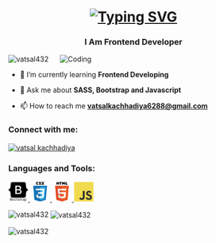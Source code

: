 <h1 align="center"><a href="https://git.io/typing-svg"><img src="https://readme-typing-svg.herokuapp.com?font=Caveat+Brush&size=35&pause=500&center=true&random=false&width=435&lines=Hey!!+%F0%9F%91%8B;I'm+Vatsal+Kachhadiya" alt="Typing SVG" /></a></h1>
<h3 align="center">I Am Frontend Developer</h3>
<img align="right" alt="Coding" width="400" src="https://user-images.githubusercontent.com/55389276/140866485-8fb1c876-9a8f-4d6a-98dc-08c4981eaf70.gif"
<p align="left"> <img src="https://komarev.com/ghpvc/?username=vatsal432&label=Profile%20views&color=0e75b6&style=flat" alt="vatsal432" /> </p>

- 🌱 I’m currently learning **Frontend Developing**

- 💬 Ask me about **SASS, Bootstrap and Javascript**

- 📫 How to reach me **vatsalkachhadiya6288@gmail.com**

<h3 align="left">Connect with me:</h3>
<p align="left">
<a href="https://linkedin.com/in/vatsal kachhadiya" target="blank"><img align="center" src="https://raw.githubusercontent.com/rahuldkjain/github-profile-readme-generator/master/src/images/icons/Social/linked-in-alt.svg" alt="vatsal kachhadiya" height="30" width="40" /></a>
</p>

<h3 align="left">Languages and Tools:</h3>
<p align="left"> <a href="https://getbootstrap.com" target="_blank" rel="noreferrer"> <img src="https://raw.githubusercontent.com/devicons/devicon/master/icons/bootstrap/bootstrap-plain-wordmark.svg" alt="bootstrap" width="40" height="40"/> </a> <a href="https://www.w3schools.com/css/" target="_blank" rel="noreferrer"> <img src="https://raw.githubusercontent.com/devicons/devicon/master/icons/css3/css3-original-wordmark.svg" alt="css3" width="40" height="40"/> </a> <a href="https://www.w3.org/html/" target="_blank" rel="noreferrer"> <img src="https://raw.githubusercontent.com/devicons/devicon/master/icons/html5/html5-original-wordmark.svg" alt="html5" width="40" height="40"/> </a> <a href="https://developer.mozilla.org/en-US/docs/Web/JavaScript" target="_blank" rel="noreferrer"> <img src="https://raw.githubusercontent.com/devicons/devicon/master/icons/javascript/javascript-original.svg" alt="javascript" width="40" height="40"/> </a>  </p>

<p><img align="left" src="https://github-readme-stats.vercel.app/api/top-langs?username=vatsal432&show_icons=true&locale=en&layout=compact" alt="vatsal432" /></p>

<p>&nbsp;<img align="center" src="https://github-readme-stats.vercel.app/api?username=vatsal432&show_icons=true&locale=en" alt="vatsal432" /></p>

<p><img align="center" src="https://github-readme-streak-stats.herokuapp.com/?user=vatsal432&" alt="vatsal432" /></p>
